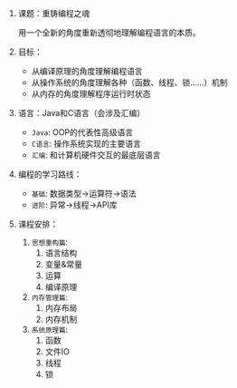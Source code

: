 1. 课题：重铸编程之魂

    用一个全新的角度重新透彻地理解编程语言的本质。

2. 目标：
   
   + 从编译原理的角度理解编程语言
   + 从操作系统的角度理解各种（函数、线程、锁……）机制
   + 从内存的角度理解程序运行时状态

3. 语言：Java和C语言（会涉及汇编）

    + `Java`: OOP的代表性高级语言
    + `C语言`: 操作系统实现的主要语言
    + `汇编`: 和计算机硬件交互的最底层语言

4. 编程的学习路线：

    + `基础`: 数据类型->运算符->语法
    + `进阶`: 异常->线程->API库

5. 课程安排：
   1. `思想重构篇`: 
      1. 语言结构
      2. 变量&常量
      3. 运算
      4. 编译原理
   2. `内存管理篇`:
      1. 内存布局
      2. 内存机制
   3. `系统原理篇`: 
      1. 函数
      2. 文件IO
      3. 线程
      4. 锁